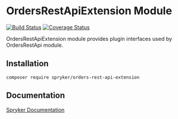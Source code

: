 # OrdersRestApiExtension Module
[![Build Status](https://travis-ci.org/spryker/orders-rest-api-extension.svg)](https://travis-ci.org/spryker/orders-rest-api-extension)
[![Coverage Status](https://coveralls.io/repos/github/spryker/orders-rest-api-extension/badge.svg)](https://coveralls.io/github/spryker/orders-rest-api-extension)

OrdersRestApiExtension module provides plugin interfaces used by OrdersRestApi module.

## Installation

```
composer require spryker/orders-rest-api-extension
```

## Documentation

[Spryker Documentation](https://academy.spryker.com/developing_with_spryker/module_guide/modules.html)
